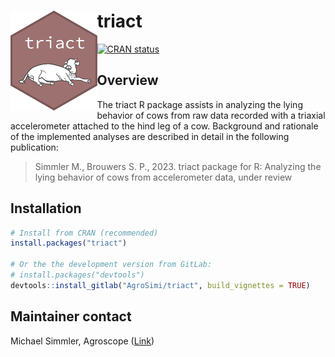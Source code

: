# triact <img src="logo.png" align="left" height="160" /></a>

<!-- badges: start -->

[![CRAN
status](https://www.r-pkg.org/badges/version/triact)](https://cran.r-project.org/package=triact)

<!-- badges: end -->

## Overview

The triact R package assists in analyzing the lying behavior of cows from raw data recorded with a triaxial accelerometer attached to the hind leg of a cow. Background and rationale of the implemented analyses are described in detail in the following publication:

>Simmler M., Brouwers S. P., 2023. triact package for R: Analyzing the lying behavior of cows from accelerometer data, under review


## Installation
```r
# Install from CRAN (recommended)
install.packages("triact")

# Or the the development version from GitLab:
# install.packages("devtools")
devtools::install_gitlab("AgroSimi/triact", build_vignettes = TRUE)
```
## Maintainer contact 

Michael Simmler, Agroscope ([Link](https://ira.agroscope.ch/en-US/person/19776))




